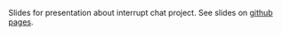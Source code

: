 Slides for presentation about interrupt chat project.
See slides on <a href="https://bebebebebe.github.io/presentation-chat/">github pages</a>.